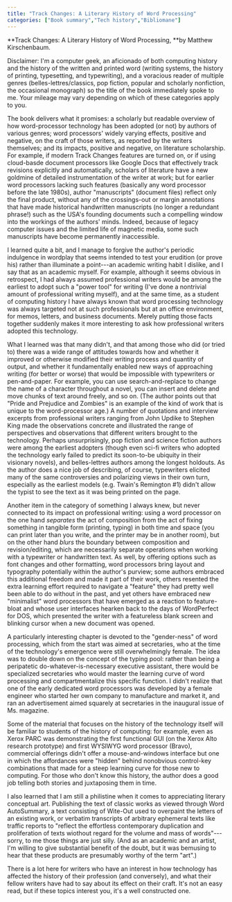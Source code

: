 ```yaml
---
title: "Track Changes: A Literary History of Word Processing"
categories: ["Book summary","Tech history","Bibliomane"]
---
```

**Track Changes: A Literary History of Word Processing, **by Matthew Kirschenbaum.

Disclaimer: I'm a computer geek, an aficionado of both computing history and the history of the written and printed word (writing systems, the history of printing, typesetting, and typewriting), and a voracious reader of multiple genres (belles-lettres/classics, pop fiction, popular and scholarly nonfiction, the occasional monograph) so the title of the book immediately spoke to me. Your mileage may vary depending on which of these categories apply to you.

The book delivers what it promises: a scholarly but readable overview of how word-processor technology has been adopted (or not) by authors of various genres; word processors' widely varying effects, positive and negative, on the craft of those writers, as reported by the writers themselves; and its impacts, positive and negative, on literature scholarship. For example, if modern Track Changes features are turned on, or if using cloud-basde document processors like Google Docs that effectively track revisions explicitly and automatically, scholars of literature have a new goldmine of detailed instrumentation of the writer at work; but for earlier word processors lacking such features (basically any word processor before the late 1980s), author "manuscripts" (document files) reflect only the final product, without any of the crossings-out or margin annotations that have made historical handwritten manuscripts (no longer a redundant phrase!) such as the USA's founding documents such a compelling window into the workings of the authors' minds. Indeed, because of legacy computer issues and the limited life of magnetic media, some such manuscripts have become permanently inaccessible.

I learned quite a bit, and I manage to forgive the author's periodic indulgence in wordplay that seems intended to test your erudition (or prove his) rather than illuminate a point---an academic writing habit I dislike, and I say that as an academic myself. For example, although it seems obvious in retrospect, I had always assumed professional writers would be among the earliest to adopt such a "power tool" for writing (I've done a nontrivial amount of professional writing myself), and at the same time, as a student of computing history I have always known that word processing technology was always targeted not at such professionals but at an office environment, for memos, letters, and business documents. Merely putting those facts together suddenly makes it more interesting to ask how professional writers adopted this technology.

What I learned was that many didn't, and that among those who did (or tried to) there was a wide range of attitudes towards how and whether it improved or otherwise modified their writing process and quantity of output, and whether it fundamentally enabled new ways of approaching writing (for better or worse) that would be impossible with typewriters or pen-and-paper. For example, you can use search-and-replace to change the name of a character throughout a novel, you can insert and delete and move chunks of text around freely, and so on. (The author points out that "Pride and Prejudice and Zombies" is an example of the kind of work that is unique to the word-processor age.) A number of quotations and interview excerpts from professional writers ranging from John Updike to Stephen King made the observations concrete and illustrated the range of perspectives and observations that different writers brought to the technology. Perhaps unsurprisingly, pop fiction and science fiction authors were among the earliest adopters (though even sci-fi writers who adopted the technology early failed to predict its soon-to-be ubiquity in their visionary novels), and belles-lettres authors among the longest holdouts. As the author does a nice job of describing, of course, typewriters elicited many of the same controversies and polarizing views in their own turn, especially as the earliest models (e.g. Twain's Remington #1) didn't allow the typist to see the text as it was being printed on the page.

Another item in the category of something I always knew, but never connected to its impact on professional writing: using a word processor on the one hand _separates_ the act of composition from the act of fixing something in tangible form (printing, typing) in both time and space (you can print later than you write, and the printer may be in another room), but on the other hand _blurs_ the boundary between composition and revision/editing, which are necessarily separate operations when working with a typewriter or handwritten text. As well, by offering options such as font changes and other formatting, word processors bring layout and typography potentially within the author's purview; some authors embraced this additional freedom and made it part of their work, others resented the extra learning effort required to navigate a "feature" they had pretty well been able to do without in the past, and yet others have embraced new "minimalist" word processors that have emerged as a reaction to feature-bloat and whose user interfaces hearken back to the days of WordPerfect for DOS, which presented the writer with a featureless blank screen and blinking cursor when a new document was opened.

A particularly interesting chapter is devoted to the "gender-ness" of word processing, which from the start was aimed at secretaries, who at the time of the technology's emergence were still overwhelmingly female. The idea was to double down on the concept of the typing pool: rather than being a peripatetic do-whatever-is-necessary executive assistant, there would be specialized secretaries who would master the learning curve of word processing and compartmentalize this specific function. I didn't realize that one of the early dedicated word processors was developed by a female engineer who started her own company to manufacture and market it, and ran an advertisement aimed squarely at secretaries in the inaugural issue of Ms. magazine.

Some of the material that focuses on the history of the technology itself will be familiar to students of the history of computing: for example, even as Xerox PARC was demonstrating the first functional GUI (on the Xerox Alto research prototype) and first WYSIWYG word processor (Bravo), commercial offerings didn't offer a mouse-and-windows interface but one in which the affordances were "hidden" behind nonobvious control-key combinations that made for a steep learning curve for those new to computing. For those who don't know this history, the author does a good job telling both stories and juxtaposing them in time.

I also learned that I am still a philistine when it comes to appreciating literary conceptual art. Publishing the text of classic works as viewed through Word AutoSummary, a text consisting of Wite-Out used to overpaint the letters of an existing work, or verbatim transcripts of arbitrary ephemeral texts like traffic reports to "reflect the effortless contemporary duplication and proliferation of texts wiothout regard for the volume and mass of words"---sorry, to me those things are just silly. (And as an academic and an artist, I'm willing to give substantial benefit of the doubt, but it was bemusing to hear that these products are presumably worthy of the term "art".)

There is a lot here for writers who have an interest in how technology has affected the history of their profession (and conversely), and what their fellow writers have had to say about its effect on their craft. It's not an easy read, but if these topics interest you, it's a well constructed one.
